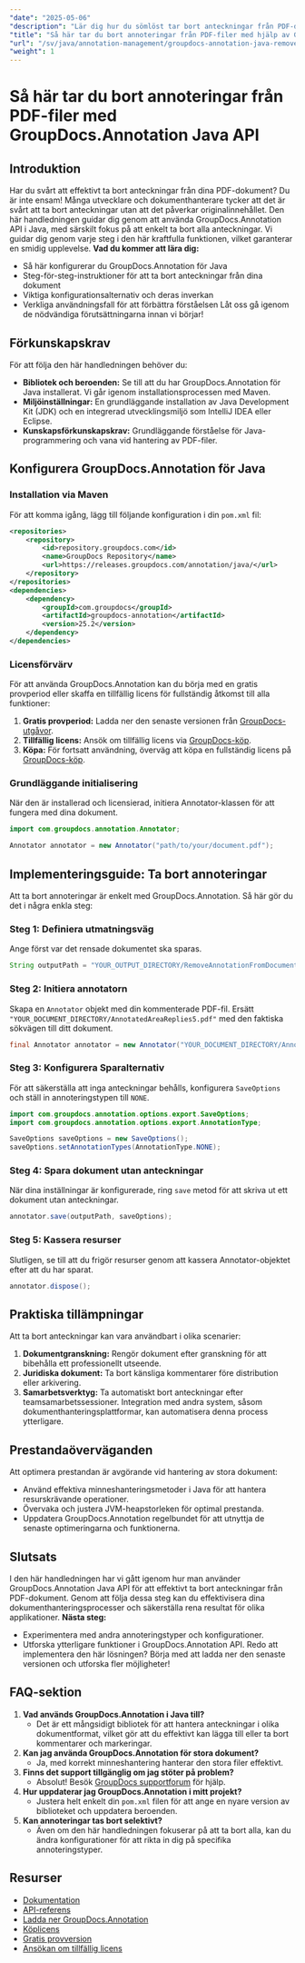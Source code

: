 ```yaml
---
"date": "2025-05-06"
"description": "Lär dig hur du sömlöst tar bort anteckningar från PDF-dokument med GroupDocs.Annotation API i Java. Följ vår steg-för-steg-guide för effektiv dokumenthantering."
"title": "Så här tar du bort annoteringar från PDF-filer med hjälp av GroupDocs.Annotation Java API"
"url": "/sv/java/annotation-management/groupdocs-annotation-java-remove-pdf-annotations/"
"weight": 1
---
```


# Så här tar du bort annoteringar från PDF-filer med GroupDocs.Annotation Java API
## Introduktion
Har du svårt att effektivt ta bort anteckningar från dina PDF-dokument? Du är inte ensam! Många utvecklare och dokumenthanterare tycker att det är svårt att ta bort anteckningar utan att det påverkar originalinnehållet. Den här handledningen guidar dig genom att använda GroupDocs.Annotation API i Java, med särskilt fokus på att enkelt ta bort alla anteckningar. Vi guidar dig genom varje steg i den här kraftfulla funktionen, vilket garanterar en smidig upplevelse.
**Vad du kommer att lära dig:**
- Så här konfigurerar du GroupDocs.Annotation för Java
- Steg-för-steg-instruktioner för att ta bort anteckningar från dina dokument
- Viktiga konfigurationsalternativ och deras inverkan
- Verkliga användningsfall för att förbättra förståelsen
Låt oss gå igenom de nödvändiga förutsättningarna innan vi börjar!
## Förkunskapskrav
För att följa den här handledningen behöver du:
- **Bibliotek och beroenden:** Se till att du har GroupDocs.Annotation för Java installerat. Vi går igenom installationsprocessen med Maven.
- **Miljöinställningar:** En grundläggande installation av Java Development Kit (JDK) och en integrerad utvecklingsmiljö som IntelliJ IDEA eller Eclipse.
- **Kunskapsförkunskapskrav:** Grundläggande förståelse för Java-programmering och vana vid hantering av PDF-filer.
## Konfigurera GroupDocs.Annotation för Java
### Installation via Maven
För att komma igång, lägg till följande konfiguration i din `pom.xml` fil:
```xml
<repositories>
    <repository>
        <id>repository.groupdocs.com</id>
        <name>GroupDocs Repository</name>
        <url>https://releases.groupdocs.com/annotation/java/</url>
    </repository>
</repositories>
<dependencies>
    <dependency>
        <groupId>com.groupdocs</groupId>
        <artifactId>groupdocs-annotation</artifactId>
        <version>25.2</version>
    </dependency>
</dependencies>
```
### Licensförvärv
För att använda GroupDocs.Annotation kan du börja med en gratis provperiod eller skaffa en tillfällig licens för fullständig åtkomst till alla funktioner:
1. **Gratis provperiod:** Ladda ner den senaste versionen från [GroupDocs-utgåvor](https://releases.groupdocs.com/annotation/java/).
2. **Tillfällig licens:** Ansök om tillfällig licens via [GroupDocs-köp](https://purchase.groupdocs.com/temporary-license/).
3. **Köpa:** För fortsatt användning, överväg att köpa en fullständig licens på [GroupDocs-köp](https://purchase.groupdocs.com/buy).
### Grundläggande initialisering
När den är installerad och licensierad, initiera Annotator-klassen för att fungera med dina dokument.
```java
import com.groupdocs.annotation.Annotator;

Annotator annotator = new Annotator("path/to/your/document.pdf");
```
## Implementeringsguide: Ta bort annoteringar
Att ta bort annoteringar är enkelt med GroupDocs.Annotation. Så här gör du det i några enkla steg:
### Steg 1: Definiera utmatningsväg
Ange först var det rensade dokumentet ska sparas.
```java
String outputPath = "YOUR_OUTPUT_DIRECTORY/RemoveAnnotationFromDocument.pdf"; // Uppdatera med din väg
```
### Steg 2: Initiera annotatorn
Skapa en `Annotator` objekt med din kommenterade PDF-fil. Ersätt `"YOUR_DOCUMENT_DIRECTORY/AnnotatedAreaReplies5.pdf"` med den faktiska sökvägen till ditt dokument.
```java
final Annotator annotator = new Annotator("YOUR_DOCUMENT_DIRECTORY/AnnotatedAreaReplies5.pdf");
```
### Steg 3: Konfigurera Sparalternativ
För att säkerställa att inga anteckningar behålls, konfigurera `SaveOptions` och ställ in annoteringstypen till `NONE`.
```java
import com.groupdocs.annotation.options.export.SaveOptions;
import com.groupdocs.annotation.options.export.AnnotationType;

SaveOptions saveOptions = new SaveOptions();
saveOptions.setAnnotationTypes(AnnotationType.NONE);
```
### Steg 4: Spara dokument utan anteckningar
När dina inställningar är konfigurerade, ring `save` metod för att skriva ut ett dokument utan anteckningar.
```java
annotator.save(outputPath, saveOptions);
```
### Steg 5: Kassera resurser
Slutligen, se till att du frigör resurser genom att kassera Annotator-objektet efter att du har sparat.
```java
annotator.dispose();
```
## Praktiska tillämpningar
Att ta bort anteckningar kan vara användbart i olika scenarier:
1. **Dokumentgranskning:** Rengör dokument efter granskning för att bibehålla ett professionellt utseende.
2. **Juridiska dokument:** Ta bort känsliga kommentarer före distribution eller arkivering.
3. **Samarbetsverktyg:** Ta automatiskt bort anteckningar efter teamsamarbetssessioner.
Integration med andra system, såsom dokumenthanteringsplattformar, kan automatisera denna process ytterligare.
## Prestandaöverväganden
Att optimera prestandan är avgörande vid hantering av stora dokument:
- Använd effektiva minneshanteringsmetoder i Java för att hantera resurskrävande operationer.
- Övervaka och justera JVM-heapstorleken för optimal prestanda.
- Uppdatera GroupDocs.Annotation regelbundet för att utnyttja de senaste optimeringarna och funktionerna.
## Slutsats
I den här handledningen har vi gått igenom hur man använder GroupDocs.Annotation Java API för att effektivt ta bort anteckningar från PDF-dokument. Genom att följa dessa steg kan du effektivisera dina dokumenthanteringsprocesser och säkerställa rena resultat för olika applikationer.
**Nästa steg:**
- Experimentera med andra annoteringstyper och konfigurationer.
- Utforska ytterligare funktioner i GroupDocs.Annotation API.
Redo att implementera den här lösningen? Börja med att ladda ner den senaste versionen och utforska fler möjligheter!
## FAQ-sektion
1. **Vad används GroupDocs.Annotation i Java till?**
   - Det är ett mångsidigt bibliotek för att hantera anteckningar i olika dokumentformat, vilket gör att du effektivt kan lägga till eller ta bort kommentarer och markeringar.
2. **Kan jag använda GroupDocs.Annotation för stora dokument?**
   - Ja, med korrekt minneshantering hanterar den stora filer effektivt.
3. **Finns det support tillgänglig om jag stöter på problem?**
   - Absolut! Besök [GroupDocs supportforum](https://forum.groupdocs.com/c/annotation/) för hjälp.
4. **Hur uppdaterar jag GroupDocs.Annotation i mitt projekt?**
   - Justera helt enkelt din `pom.xml` filen för att ange en nyare version av biblioteket och uppdatera beroenden.
5. **Kan annoteringar tas bort selektivt?**
   - Även om den här handledningen fokuserar på att ta bort alla, kan du ändra konfigurationer för att rikta in dig på specifika annoteringstyper.
## Resurser
- [Dokumentation](https://docs.groupdocs.com/annotation/java/)
- [API-referens](https://reference.groupdocs.com/annotation/java/)
- [Ladda ner GroupDocs.Annotation](https://releases.groupdocs.com/annotation/java/)
- [Köplicens](https://purchase.groupdocs.com/buy)
- [Gratis provversion](https://releases.groupdocs.com/annotation/java/)
- [Ansökan om tillfällig licens](https://purchase.groupdocs.com/temporary-license/)